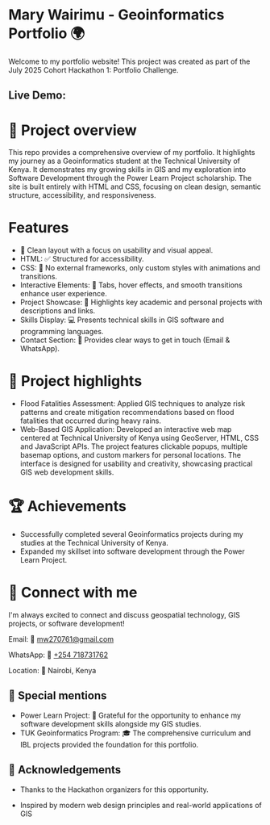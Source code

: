 # Mary Wairimu - Geoinformatics Portfolio 🌍
Welcome to my portfolio website! This project was created as part of the July 2025 Cohort Hackathon 1: Portfolio Challenge.

## Live Demo: 



# 🌟 Project overview
This repo  provides a comprehensive overview of my portfolio. It highlights my journey as a Geoinformatics student at the Technical University of Kenya. 
It demonstrates my growing skills in GIS and my exploration into Software Development through the Power Learn Project scholarship.
The site is built entirely with HTML and CSS, focusing on clean design, semantic structure, accessibility, and responsiveness.


# Features

* 🎨 Clean layout with a focus on usability and visual appeal.
* HTML: ✅ Structured for accessibility.
* CSS: 🎨 No external frameworks, only custom styles with animations and transitions.
* Interactive Elements: 🔘 Tabs, hover effects, and smooth transitions enhance user experience.
* Project Showcase: 📁 Highlights key academic and personal projects with descriptions and links.
* Skills Display: 💻 Presents technical skills in GIS software and programming languages.
* Contact Section: 📧 Provides clear ways to get in touch (Email & WhatsApp).

# 🎯 Project highlights

* Flood Fatalities Assessment: Applied GIS techniques to analyze risk patterns and create mitigation recommendations based on flood fatalities that occurred during heavy rains.
* Web-Based GIS Application: Developed an interactive web map centered at Technical University of Kenya using GeoServer, HTML, CSS and JavaScript APIs. 
The project features clickable popups, multiple basemap options, and custom markers for personal locations. The interface is designed for usability and creativity, showcasing practical GIS web development skills.


# 🏆 Achievements

* Successfully completed several Geoinformatics projects during my studies at the Technical University of Kenya.
* Expanded my skillset into software development through the Power Learn Project.

# 🤝 Connect with me
I'm always excited to connect and discuss geospatial technology, GIS projects, or software development!

Email: 📧 mw270761@gmail.com

WhatsApp: 📱 [+254 718731762](https://wa.me/254718731762)

Location: 📍 Nairobi, Kenya


## 🌟 Special mentions

* Power Learn Project: 🙌 Grateful for the opportunity to enhance my software development skills alongside my GIS studies.
* TUK Geoinformatics Program: 🎓 The comprehensive curriculum and IBL projects provided the foundation for this portfolio.







## 🙏 Acknowledgements



* Thanks to the Hackathon organizers for this opportunity.

* Inspired by modern web design principles and real-world applications of GIS 


